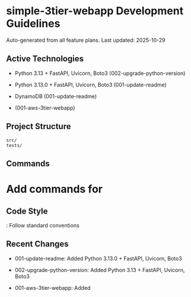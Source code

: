 # simple-3tier-webapp Development Guidelines

Auto-generated from all feature plans. Last updated: 2025-10-29

## Active Technologies
- Python 3.13 + FastAPI, Uvicorn, Boto3 (002-upgrade-python-version)
- Python 3.13.0 + FastAPI, Uvicorn, Boto3 (001-update-readme)
- DynamoDB (001-update-readme)

- (001-aws-3tier-webapp)

## Project Structure

```text
src/
tests/
```

## Commands

# Add commands for 

## Code Style

: Follow standard conventions

## Recent Changes
- 001-update-readme: Added Python 3.13.0 + FastAPI, Uvicorn, Boto3
- 002-upgrade-python-version: Added Python 3.13 + FastAPI, Uvicorn, Boto3

- 001-aws-3tier-webapp: Added

<!-- MANUAL ADDITIONS START -->
<!-- MANUAL ADDITIONS END -->
